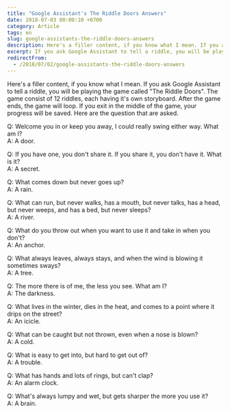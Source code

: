```yaml
---
title: "Google Assistant's The Riddle Doors Answers"
date: 2018-07-03 00:00:10 +0700
category: Article
tags: en 
slug: google-assistants-the-riddle-doors-answers
description: Here's a filler content, if you know what I mean. If you ask Google Assistant to tell a riddle, you will be playing the game called "The Riddle Doors". The game consist of 12 riddles, each having it's own storyboard. After the game ends, the game will loop. If you exit in the middle of the game, your progress will be saved. Here are the question that are asked. 
excerpt: If you ask Google Assistant to tell a riddle, you will be playing the game called "The Riddle Doors". Here are the question that are asked. 
redirectFrom: 
  - /2018/07/02/google-assistants-the-riddle-doors-answers
---
```


Here's a filler content, if you know what I mean. If you ask Google Assistant to tell a riddle, you will be playing the game called "The Riddle Doors". The game consist of 12 riddles, each having it's own storyboard. After the game ends, the game will loop. If you exit in the middle of the game, your progress will be saved. Here are the question that are asked. 

Q: Welcome you in or keep you away, I could really swing either way. What am I?  
A: A door. 

Q: If you have one, you don't share it. If you share it, you don't have it. What is it?  
A: A secret. 

Q: What comes down but never goes up?  
A: A rain. 

Q: What can run, but never walks, has a mouth, but never talks, has a head, but never weeps, and has a bed, but never sleeps?  
A: A river. 

Q: What do you throw out when you want to use it and take in when you don't?  
A: An anchor. 

Q: What always leaves, always stays, and when the wind is blowing it sometimes sways?  
A: A tree. 

Q: The more there is of me, the less you see. What am I?  
A: The darkness. 

Q: What lives in the winter, dies in the heat, and comes to a point where it drips on the street?  
A: An icicle. 

Q: What can be caught but not thrown, even when a nose is blown?  
A: A cold. 

Q: What is easy to get into, but hard to get out of?  
A: A trouble. 

Q: What has hands and lots of rings, but can't clap?  
A: An alarm clock. 

Q: What's always lumpy and wet, but gets sharper the more you use it?  
A: A brain.
